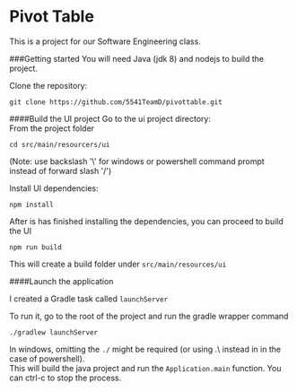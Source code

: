 # Pivot Table
This is a project for our Software Engineering class.

###Getting started
You will need Java (jdk 8) and nodejs to build the project.

Clone the repository:
```
git clone https://github.com/5541TeamD/pivottable.git
```
####Build the UI project
Go to the ui project directory:  
From the project folder
```
cd src/main/resourcers/ui
```
(Note: use backslash '\\' for windows or powershell command prompt instead of forward slash '/') 

Install UI dependencies:
```
npm install
```
After is has finished installing the dependencies, you can proceed to build the UI
```
npm run build
```
This will create a build folder under `src/main/resources/ui`

####Launch the application

I created a Gradle task called `launchServer`

To run it, go to the root of the project and run the gradle wrapper command
```
./gradlew launchServer
```
In windows, omitting the `./` might be required (or using .\\ instead in
in the case of powershell).  
This will build the java project and run the `Application.main` function.
You can ctrl-c to stop the process.
